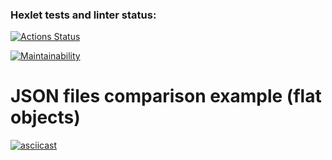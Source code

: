 ### Hexlet tests and linter status:
[![Actions Status](https://github.com/NettaK0t/frontend-project-46/workflows/hexlet-check/badge.svg)](https://github.com/NettaK0t/frontend-project-46/actions)

[![Maintainability](https://api.codeclimate.com/v1/badges/020b2f7c7872ea74be66/maintainability)](https://codeclimate.com/github/NettaK0t/frontend-project-46/maintainability)


# JSON files comparison example (flat objects)

[![asciicast](https://asciinema.org/a/GOclS6EYiKZ2RBd6hWMeketMm.svg)](https://asciinema.org/a/GOclS6EYiKZ2RBd6hWMeketMm)